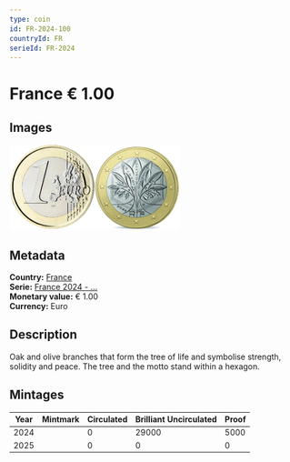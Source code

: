 ```yaml
---
type: coin
id: FR-2024-100
countryId: FR
serieId: FR-2024
---
```


# France € 1.00

## Images

<img src="../../../Images/common-2007-100.webp" height="150" alt="Front image"><img src="Images/france-2024-100.webp" height="150" alt="Back image">

## Metadata

**Country:** [France](../index.md)\
**Serie:** [France 2024 - ...](index.md)\
**Monetary value:** € 1.00\
**Currency:** Euro

## Description

Oak and olive branches that form the tree of life and symbolise strength, solidity and peace. The tree and the motto stand within a hexagon.

## Mintages

| Year | Mintmark | Circulated | Brilliant Uncirculated | Proof |
| ---- | -------- | ---------- | ---------------------- | ----- |
| 2024 |          | 0          | 29000                  | 5000  |
| 2025 |          | 0          | 0                      | 0     |
